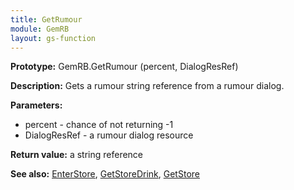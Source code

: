 ```yaml
---
title: GetRumour
module: GemRB
layout: gs-function
---
```


**Prototype:** GemRB.GetRumour (percent, DialogResRef)

**Description:** Gets a rumour string reference from a rumour dialog.

**Parameters:**
  * percent - chance of not returning -1
  * DialogResRef - a rumour dialog resource

**Return value:** a string reference

**See also:** [EnterStore](EnterStore.md), [GetStoreDrink](GetStoreDrink.md), [GetStore](GetStore.md)

